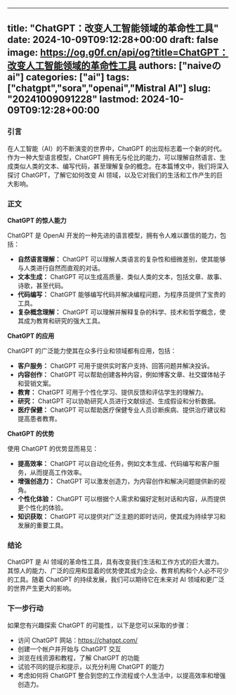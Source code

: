 
---
title: "ChatGPT：改变人工智能领域的革命性工具"
date: 2024-10-09T09:12:28+00:00
draft: false
image: https://og.g0f.cn/api/og?title=ChatGPT：改变人工智能领域的革命性工具
authors: ["naiveのai"]
categories: ["ai"]
tags: ["chatgpt","sora","openai","Mistral AI"]
slug: "20241009091228"
lastmod: 2024-10-09T09:12:28+00:00
---
### 引言

在人工智能（AI）的不断演变的世界中，ChatGPT 的出现标志着一个新的时代。作为一种大型语言模型，ChatGPT 拥有无与伦比的能力，可以理解自然语言、生成类似人类的文本、编写代码，甚至理解复杂的概念。在本篇博文中，我们将深入探讨 ChatGPT，了解它如何改变 AI 领域，以及它对我们的生活和工作产生的巨大影响。

### 正文

**ChatGPT 的惊人能力**

ChatGPT 是 OpenAI 开发的一种先进的语言模型，拥有令人难以置信的能力，包括：

- **自然语言理解：** ChatGPT 可以理解人类语言的复杂性和细微差别，使其能够与人类进行自然而直观的对话。
- **文本生成：** ChatGPT 可以生成高质量、类似人类的文本，包括文章、故事、诗歌，甚至代码。
- **代码编写：** ChatGPT 能够编写代码并解决编程问题，为程序员提供了宝贵的工具。
- **复杂概念理解：** ChatGPT 可以理解并解释复杂的科学、技术和哲学概念，使其成为教育和研究的强大工具。

**ChatGPT 的应用**

ChatGPT 的广泛能力使其在众多行业和领域都有应用，包括：

- **客户服务：** ChatGPT 可用于提供实时客户支持、回答问题并解决投诉。
- **内容创作：** ChatGPT 可以帮助创建各种内容，例如博客文章、社交媒体帖子和营销文案。
- **教育：** ChatGPT 可用于个性化学习、提供反馈和评估学生的理解力。
- **研究：** ChatGPT 可以协助研究人员进行文献综述、生成假设和分析数据。
- **医疗保健：** ChatGPT 可以帮助医疗保健专业人员诊断疾病、提供治疗建议和提高患者教育。

**ChatGPT 的优势**

使用 ChatGPT 的优势显而易见：

- **提高效率：** ChatGPT 可以自动化任务，例如文本生成、代码编写和客户服务，从而提高工作效率。
- **增强创造力：** ChatGPT 可以激发创造力，为内容创作和解决问题提供新的视角。
- **个性化体验：** ChatGPT 可以根据个人需求和偏好定制对话和内容，从而提供更个性化的体验。
- **知识获取：** ChatGPT 可以提供对广泛主题的即时访问，使其成为持续学习和发展的重要工具。

### 结论

ChatGPT 是 AI 领域的革命性工具，具有改变我们生活和工作方式的巨大潜力。其惊人的能力、广泛的应用和显着的优势使其成为企业、教育机构和个人必不可少的工具。随着 ChatGPT 的持续发展，我们可以期待它在未来对 AI 领域和更广泛的世界产生更大的影响。

### 下一步行动

如果您有兴趣探索 ChatGPT 的可能性，以下是您可以采取的步骤：

- 访问 ChatGPT 网站：https://chatgpt.com/
- 创建一个帐户并开始与 ChatGPT 交互
- 浏览在线资源和教程，了解 ChatGPT 的功能
- 试验不同的提示和提示，以充分利用 ChatGPT 的能力
- 考虑如何将 ChatGPT 整合到您的工作流程或个人生活中，以提高效率和增强创造力。